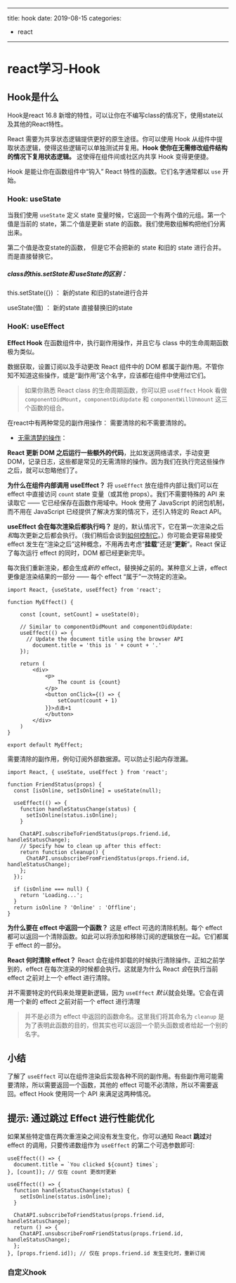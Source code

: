 
---
title: hook
date: 2019-08-15
categories:
- react
---
# react学习-Hook

## Hook是什么

Hook是react 16.8 新增的特性，可以让你在不编写class的情况下，使用state以及其他的React特性。

React 需要为共享状态逻辑提供更好的原生途径。你可以使用 Hook 从组件中提取状态逻辑，使得这些逻辑可以单独测试并复用。**Hook 使你在无需修改组件结构的情况下复用状态逻辑。** 这使得在组件间或社区内共享 Hook 变得更便捷。

Hook 是能让你在函数组件中“钩入” React 特性的函数。它们名字通常都以 `use` 开始。

### Hook: useState

当我们使用 `useState` 定义 state 变量时候，它返回一个有两个值的元组。第一个值是当前的 state，第二个值是更新 state 的函数。我们使用数组解构把他们分离出来。

第二个值是改变state的函数， 但是它不会把新的 state 和旧的 state 进行合并。而是直接替换它。

##### class的this.setState和 useState的区别：

this.setState({}) ： 新的state 和旧的state进行合并

useState(值) ： 新的state 直接替换旧的state

### HooK: useEffect

**Effect Hook** 在函数组件中，执行副作用操作，并且它与 class 中的生命周期函数极为类似。

数据获取，设置订阅以及手动更改 React 组件中的 DOM 都属于副作用。不管你知不知道这些操作，或是“副作用”这个名字，应该都在组件中使用过它们。

>如果你熟悉 React class 的生命周期函数，你可以把 `useEffect` Hook 看做 `componentDidMount`，`componentDidUpdate` 和 `componentWillUnmount` 这三个函数的组合。

在react中有两种常见的副作用操作： 需要清除的和不需要清除的。

- <u>无需清楚的操作</u>：

**React 更新 DOM 之后运行一些额外的代码**，比如发送网络请求，手动变更 DOM，记录日志，这些都是常见的无需清除的操作。因为我们在执行完这些操作之后，就可以忽略他们了。



**为什么在组件内部调用 useEffect？** 将 `useEffect` 放在组件内部让我们可以在 effect 中直接访问 `count` state 变量（或其他 props）。我们不需要特殊的 API 来读取它 —— 它已经保存在函数作用域中。Hook 使用了 JavaScript 的闭包机制，而不用在 JavaScript 已经提供了解决方案的情况下，还引入特定的 React API。

**useEffect 会在每次渲染后都执行吗？** 是的，默认情况下，它在第一次渲染之后*和*每次更新之后都会执行。（我们稍后会谈到[如何控制它](https://zh-hans.reactjs.org/docs/hooks-effect.html#tip-optimizing-performance-by-skipping-effects)。）你可能会更容易接受 effect 发生在“渲染之后”这种概念，不用再去考虑“**挂载**”还是“**更新**”。React 保证了每次运行 effect 的同时，DOM 都已经更新完毕。

每次我们重新渲染，都会生成*新的* effect，替换掉之前的。某种意义上讲，effect 更像是渲染结果的一部分 —— 每个 effect “属于”一次特定的渲染。

```react
import React, {useState, useEffect} from 'react';

function MyEffect() {

    const [count, setCount] = useState(0);

    // Similar to componentDidMount and componentDidUpdate:
    useEffect(() => {
      // Update the document title using the browser API
        document.title = 'this is ' + count + '.'
    });

    return (
        <div>
            <p>
                The count is {count}
            </p>
            <button onClick={() => {
                setCount(count + 1)
            }}>点击+1
            </button>
        </div>
    )
}

export default MyEffect;

```

需要清除的副作用，例句订阅外部数据源。可以防止引起内存泄漏。

```react
import React, { useState, useEffect } from 'react';

function FriendStatus(props) {
  const [isOnline, setIsOnline] = useState(null);

  useEffect(() => {
    function handleStatusChange(status) {
      setIsOnline(status.isOnline);
    }

    ChatAPI.subscribeToFriendStatus(props.friend.id, handleStatusChange);
    // Specify how to clean up after this effect:
    return function cleanup() {
      ChatAPI.unsubscribeFromFriendStatus(props.friend.id, handleStatusChange);
    };
  });

  if (isOnline === null) {
    return 'Loading...';
  }
  return isOnline ? 'Online' : 'Offline';
}
```

**为什么要在 effect 中返回一个函数？** 这是 effect 可选的清除机制。每个 effect 都可以返回一个清除函数。如此可以将添加和移除订阅的逻辑放在一起。它们都属于 effect 的一部分。



**React 何时清除 effect？** React 会在组件卸载的时候执行清除操作。正如之前学到的，effect 在每次渲染的时候都会执行。这就是为什么 React *会*在执行当前 effect 之前对上一个 effect 进行清除。

并不需要特定的代码来处理更新逻辑，因为 `useEffect` *默认*就会处理。它会在调用一个新的 effect 之前对前一个 effect 进行清理

> 并不是必须为 effect 中返回的函数命名。这里我们将其命名为 `cleanup` 是为了表明此函数的目的，但其实也可以返回一个箭头函数或者给起一个别的名字。



## 小结

了解了 `useEffect` 可以在组件渲染后实现各种不同的副作用。有些副作用可能需要清除，所以需要返回一个函数，其他的 effect 可能不必清除，所以不需要返回。effect Hook 使用同一个 API 来满足这两种情况。

## 提示: 通过跳过 Effect 进行性能优化

如果某些特定值在两次重渲染之间没有发生变化，你可以通知 React **跳过**对 effect 的调用，只要传递数组作为 `useEffect` 的第二个可选参数即可:

```react
useEffect(() => {
  document.title = `You clicked ${count} times`;
}, [count]); // 仅在 count 更改时更新
```



```react
useEffect(() => {
  function handleStatusChange(status) {
    setIsOnline(status.isOnline);
  }

  ChatAPI.subscribeToFriendStatus(props.friend.id, handleStatusChange);
  return () => {
    ChatAPI.unsubscribeFromFriendStatus(props.friend.id, handleStatusChange);
  };
}, [props.friend.id]); // 仅在 props.friend.id 发生变化时，重新订阅
```



### 自定义hook

